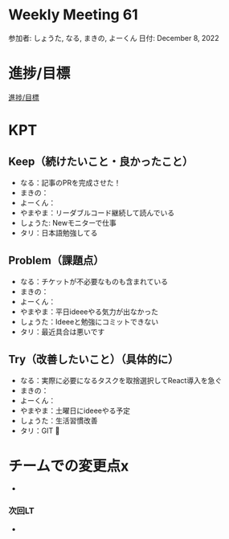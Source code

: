 # Weekly Meeting 61

参加者: しょうた, なる, まきの, よーくん
日付: December 8, 2022

# 進捗/目標

[進捗/目標](Weekly%20Meeting%2061%204505771197a6459e8f0c57259c1877c9/%E9%80%B2%E6%8D%97%20%E7%9B%AE%E6%A8%99%20541dca50bef540ecaf0f45721ec9ccee.csv)

# KPT

## Keep（続けたいこと・良かったこと）

- なる：記事のPRを完成させた！
- まきの：
- よーくん：
- やまやま：リーダブルコード継続して読んでいる
- しょうた:  Newモニターで仕事
- タリ：日本語勉強してる

## Problem（課題点）

- なる：チケットが不必要なものも含まれている
- まきの：
- よーくん：
- やまやま：平日ideeeやる気力が出なかった
- しょうた：Ideeeと勉強にコミットできない
- タリ：最近具合は悪いです

## Try（改善したいこと）（具体的に）

- なる：実際に必要になるタスクを取捨選択してReact導入を急ぐ
- まきの：
- よーくん：
- やまやま：土曜日にideeeやる予定
- しょうた：生活習慣改善
- タリ：GIT 🥺

# チームでの変更点x

- 

### 次回LT

-